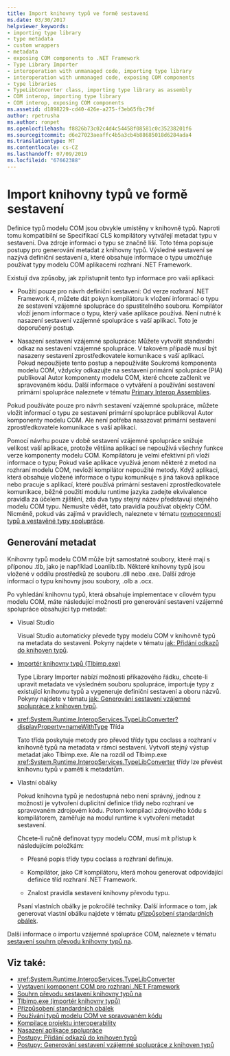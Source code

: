 ```yaml
---
title: Import knihovny typů ve formě sestavení
ms.date: 03/30/2017
helpviewer_keywords:
- importing type library
- type metadata
- custom wrappers
- metadata
- exposing COM components to .NET Framework
- Type Library Importer
- interoperation with unmanaged code, importing type library
- interoperation with unmanaged code, exposing COM components
- type libraries
- TypeLibConverter class, importing type library as assembly
- COM interop, importing type library
- COM interop, exposing COM components
ms.assetid: d1898229-cd40-426e-a275-f3eb65fbc79f
author: rpetrusha
ms.author: ronpet
ms.openlocfilehash: f8826b73c02c4d4c54458f08581c0c35238201f6
ms.sourcegitcommit: d6e27023aeaffc4b5a3cb4b88685018d6284ada4
ms.translationtype: MT
ms.contentlocale: cs-CZ
ms.lasthandoff: 07/09/2019
ms.locfileid: "67662388"
---
```

# <a name="importing-a-type-library-as-an-assembly"></a>Import knihovny typů ve formě sestavení

Definice typů modelu COM jsou obvykle umístěny v knihovně typů. Naproti tomu kompatibilní se Specifikací CLS kompilátory vytvářejí metadat typu v sestavení. Dva zdroje informací o typu se značně liší. Toto téma popisuje postupy pro generování metadat z knihovny typů. Výsledné sestavení se nazývá definiční sestavení a, které obsahuje informace o typu umožňuje používat typy modelu COM aplikacemi rozhraní .NET Framework.

Existují dva způsoby, jak zpřístupnit tento typ informace pro vaši aplikaci:

- Použití pouze pro návrh definiční sestavení: Od verze rozhraní .NET Framework 4, můžete dát pokyn kompilátoru k vložení informací o typu ze sestavení vzájemné spolupráce do spustitelného souboru. Kompilátor vloží jenom informace o typu, který vaše aplikace používá. Není nutné k nasazení sestavení vzájemné spolupráce s vaší aplikací. Toto je doporučený postup.

- Nasazení sestavení vzájemné spolupráce: Můžete vytvořit standardní odkaz na sestavení vzájemné spolupráce. V takovém případě musí být nasazeny sestavení zprostředkovatele komunikace s vaší aplikací. Pokud nepoužijete tento postup a nepoužíváte Soukromá komponenta modelu COM, vždycky odkazujte na sestavení primární spolupráce (PIA) publikoval Autor komponenty modelu COM, které chcete začlenit ve spravovaném kódu. Další informace o vytváření a používání sestavení primární spolupráce naleznete v tématu [Primary Interop Assemblies](https://docs.microsoft.com/previous-versions/dotnet/netframework-4.0/aax7sdch(v=vs.100)).

Pokud používáte pouze pro návrh sestavení vzájemné spolupráce, můžete vložit informací o typu ze sestavení primární spolupráce publikoval Autor komponenty modelu COM. Ale není potřeba nasazovat primární sestavení zprostředkovatele komunikace s vaší aplikací.

Pomocí návrhu pouze v době sestavení vzájemné spolupráce snižuje velikost vaší aplikace, protože většina aplikací se nepoužívá všechny funkce verze komponenty modelu COM. Kompilátoru je velmi efektivní při vloží informace o typu; Pokud vaše aplikace využívá jenom některé z metod na rozhraní modelu COM, nevloží kompilátor nepoužité metody. Když aplikaci, která obsahuje vložené informace o typu komunikuje s jiná taková aplikace nebo pracuje s aplikací, které používá primární sestavení zprostředkovatele komunikace, běžné použití modulu runtime jazyka zadejte ekvivalence pravidla za účelem zjištění, zda dva typy stejný název představují stejného modelu COM typu. Nemusíte vědět, tato pravidla používat objekty COM. Nicméně, pokud vás zajímá v pravidlech, naleznete v tématu [rovnocennosti typů a vestavěné typy spolupráce](../../../docs/framework/interop/type-equivalence-and-embedded-interop-types.md).

## <a name="generating-metadata"></a>Generování metadat

Knihovny typů modelu COM může být samostatné soubory, které mají s příponou .tlb, jako je například Loanlib.tlb. Některé knihovny typů jsou vložené v oddílu prostředků ze souboru .dll nebo .exe. Další zdroje informací o typu knihovny jsou soubory, .olb a .ocx.

Po vyhledání knihovnu typů, která obsahuje implementace v cílovém typu modelu COM, máte následující možnosti pro generování sestavení vzájemné spolupráce obsahující typ metadat:

- Visual Studio

  Visual Studio automaticky převede typy modelu COM v knihovně typů na metadata do sestavení. Pokyny najdete v tématu [jak: Přidání odkazů do knihoven typů](../../../docs/framework/interop/how-to-add-references-to-type-libraries.md).

- [Importér knihovny typů (Tlbimp.exe)](../../../docs/framework/tools/tlbimp-exe-type-library-importer.md)

  Type Library Importer nabízí možnosti příkazového řádku, chcete-li upravit metadata ve výsledném souboru spolupráce, importuje typy z existující knihovnu typů a vygeneruje definiční sestavení a oboru názvů. Pokyny najdete v tématu [jak: Generování sestavení vzájemné spolupráce z knihoven typů](../../../docs/framework/interop/how-to-generate-interop-assemblies-from-type-libraries.md).

- <xref:System.Runtime.InteropServices.TypeLibConverter?displayProperty=nameWithType> Třída

  Tato třída poskytuje metody pro převod třídy typu coclass a rozhraní v knihovně typů na metadata v rámci sestavení. Vytvoří stejný výstup metadat jako Tlbimp.exe. Ale na rozdíl od Tlbimp.exe <xref:System.Runtime.InteropServices.TypeLibConverter> třídy lze převést knihovnu typů v paměti k metadatům.

- Vlastní obálky

  Pokud knihovna typů je nedostupná nebo není správný, jednou z možností je vytvoření duplicitní definice třídy nebo rozhraní ve spravovaném zdrojovém kódu. Potom kompilaci zdrojového kódu s kompilátorem, zaměřuje na modul runtime k vytvoření metadat sestavení.

  Chcete-li ručně definovat typy modelu COM, musí mít přístup k následujícím položkám:

  - Přesné popis třídy typu coclass a rozhraní definuje.

  - Kompilátor, jako C# kompilátoru, která mohou generovat odpovídající definice tříd rozhraní .NET Framework.

  - Znalost pravidla sestavení knihovny převodu typu.

  Psaní vlastních obálky je pokročilé techniky. Další informace o tom, jak generovat vlastní obálku najdete v tématu [přizpůsobení standardních obálek](https://docs.microsoft.com/previous-versions/dotnet/netframework-4.0/h7hx9abd(v=vs.100)).

 Další informace o importu vzájemné spolupráce COM, naleznete v tématu [sestavení souhrn převodu knihovny typů na](https://docs.microsoft.com/previous-versions/dotnet/netframework-4.0/k83zzh38(v=vs.100)).

## <a name="see-also"></a>Viz také:

- <xref:System.Runtime.InteropServices.TypeLibConverter>
- [Vystavení komponent COM pro rozhraní .NET Framework](../../../docs/framework/interop/exposing-com-components.md)
- [Souhrn převodu sestavení knihovny typů na](https://docs.microsoft.com/previous-versions/dotnet/netframework-4.0/k83zzh38(v=vs.100))
- [Tlbimp.exe (importér knihovny typů)](../../../docs/framework/tools/tlbimp-exe-type-library-importer.md)
- [Přizpůsobení standardních obálek](https://docs.microsoft.com/previous-versions/dotnet/netframework-4.0/h7hx9abd(v=vs.100))
- [Používání typů modelu COM ve spravovaném kódu](https://docs.microsoft.com/previous-versions/dotnet/netframework-4.0/3y76b69k(v=vs.100))
- [Kompilace projektu interoperability](../../../docs/framework/interop/compiling-an-interop-project.md)
- [Nasazení aplikace spolupráce](../../../docs/framework/interop/deploying-an-interop-application.md)
- [Postupy: Přidání odkazů do knihoven typů](../../../docs/framework/interop/how-to-add-references-to-type-libraries.md)
- [Postupy: Generování sestavení vzájemné spolupráce z knihoven typů](../../../docs/framework/interop/how-to-generate-interop-assemblies-from-type-libraries.md)

